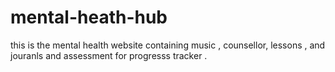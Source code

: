 # mental-heath-hub
this is the mental health website  containing music , counsellor, lessons , and jouranls and assessment  for progresss tracker . 
